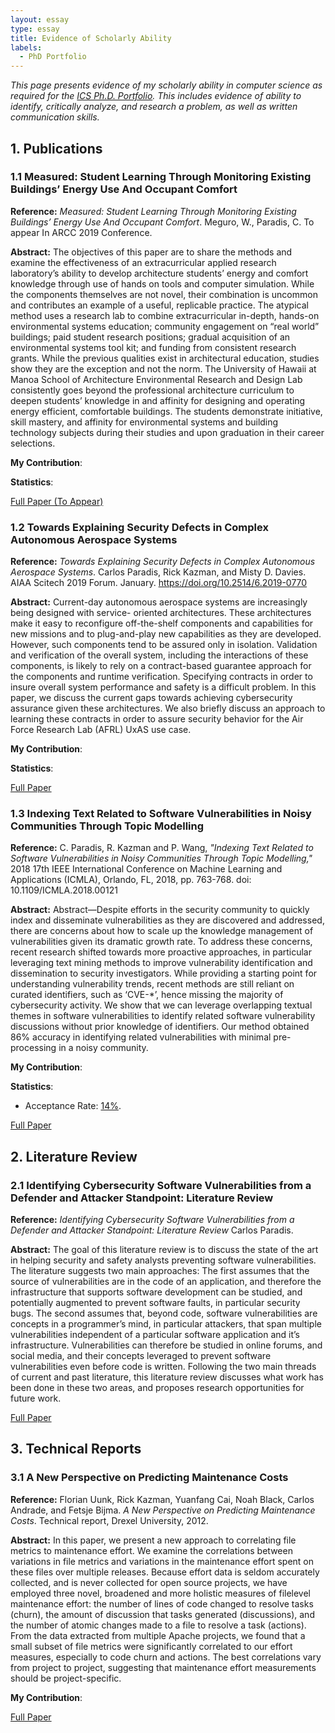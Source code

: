 ```yaml
---
layout: essay  
type: essay  
title: Evidence of Scholarly Ability  
labels:
  - PhD Portfolio
---
```


*This page presents evidence of my scholarly ability in computer science as required for the [ICS Ph.D. Portfolio](http://www.ics.hawaii.edu/academics/graduate-degree-programs/ph-d-in-ics/#phd-portfolio). This includes evidence of ability to identify, critically analyze, and research a problem, as well as written communication skills.*

## 1. Publications

### 1.1 Measured: Student Learning Through Monitoring Existing Buildings’ Energy Use And Occupant Comfort

**Reference:** *Measured: Student Learning Through Monitoring Existing Buildings’ Energy Use And Occupant Comfort*. Meguro, W., Paradis, C. To appear In ARCC 2019 Conference.

**Abstract:** The objectives of this paper are to share the methods and examine the effectiveness of an
extracurricular applied research laboratory’s ability to develop architecture students’ energy and comfort
knowledge through use of hands on tools and computer simulation. While the components themselves are
not novel, their combination is uncommon and contributes an example of a useful, replicable practice. The
atypical method uses a research lab to combine extracurricular in-depth, hands-on environmental systems
education; community engagement on “real world” buildings; paid student research positions; gradual
acquisition of an environmental systems tool kit; and funding from consistent research grants. While the
previous qualities exist in architectural education, studies show they are the exception and not the norm.
The University of Hawaii at Manoa School of Architecture Environmental Research and Design Lab
consistently goes beyond the professional architecture curriculum to deepen students’ knowledge in and
affinity for designing and operating energy efficient, comfortable buildings. The students demonstrate
initiative, skill mastery, and affinity for environmental systems and building technology subjects during their studies and upon graduation in their career selections.

**My Contribution**:

**Statistics**:

[Full Paper (To Appear)](http://www.arcc-arch.org/2019-conference/)


### 1.2 Towards Explaining Security Defects in Complex Autonomous Aerospace Systems

**Reference:** *Towards Explaining Security Defects in Complex Autonomous Aerospace Systems*. Carlos Paradis, Rick Kazman, and Misty D. Davies. AIAA Scitech 2019 Forum. January. https://doi.org/10.2514/6.2019-0770

**Abstract:** Current-day autonomous aerospace systems are increasingly being designed with service-
oriented architectures. These architectures make it easy to reconfigure off-the-shelf components and capabilities for new missions and to plug-and-play new capabilities as they are developed. However, such components tend to be assured only in isolation. Validation and verification of the overall system, including the interactions of these components, is likely to rely on a contract-based guarantee approach for the components and runtime verification. Specifying contracts in order to insure overall system performance and safety is a difficult problem. In this paper, we discuss the current gaps towards achieving cybersecurity assurance given these architectures. We also briefly discuss an approach to learning these contracts in order to assure security behavior for the Air Force Research Lab (AFRL)
UxAS use case.

**My Contribution**:

**Statistics**:

[Full Paper](https://arc.aiaa.org/doi/abs/10.2514/6.2019-0770)

### 1.3 Indexing Text Related to Software Vulnerabilities in Noisy Communities Through Topic Modelling

**Reference:** C. Paradis, R. Kazman and P. Wang, *"Indexing Text Related to Software Vulnerabilities in Noisy Communities Through Topic Modelling,"* 2018 17th IEEE International Conference on Machine Learning and Applications (ICMLA), Orlando, FL, 2018, pp. 763-768. doi: 10.1109/ICMLA.2018.00121

**Abstract:** Abstract—Despite efforts in the security community to quickly index and disseminate vulnerabilities as they are discovered and addressed, there are concerns about how to scale up the knowledge management of vulnerabilities given its dramatic growth rate. To address these concerns, recent research shifted towards more proactive approaches, in particular leveraging text mining methods to improve vulnerability identification and dissemination to security investigators. While providing a starting point for understanding vulnerability trends, recent methods are still reliant on curated identifiers, such as ‘CVE-\*’, hence missing the majority of cybersecurity activity. We show that we can leverage overlapping textual themes in software vulnerabilities to identify related software vulnerability discussions without prior knowledge of identifiers. Our method obtained 86% accuracy in identifying related vulnerabilities with minimal pre-processing in a noisy community.

**My Contribution**:

**Statistics**:
   * Acceptance Rate: [14\%](https://www.icmla-conference.org/icmla18/).

[Full Paper](https://ieeexplore.ieee.org/document/8614146)

## 2. Literature Review

### 2.1 Identifying Cybersecurity Software Vulnerabilities from a Defender and Attacker Standpoint: Literature Review

**Reference:** *Identifying Cybersecurity Software Vulnerabilities from a Defender and Attacker Standpoint: Literature Review* Carlos Paradis.

**Abstract:** The goal of this literature review is to discuss the state of the art in helping security and safety analysts preventing software vulnerabilities. The literature suggests two main approaches: The first assumes that the source of vulnerabilities are in the code of an application, and therefore the infrastructure that supports software development can be studied, and potentially augmented to prevent software faults, in particular security bugs. The second assumes that, beyond code, software vulnerabilities are concepts in a programmer’s mind, in particular attackers, that span multiple vulnerabilities independent of a particular software application and it’s infrastructure. Vulnerabilities can therefore be studied in online forums, and social media, and their concepts leveraged to prevent software vulnerabilities even before code is written. Following the two main threads of current and past literature, this literature review discusses what work has been done in these two areas, and proposes research opportunities for future work.

[Full Paper](https://)

## 3. Technical Reports

### 3.1 A New Perspective on Predicting Maintenance Costs

**Reference:** Florian Uunk, Rick Kazman, Yuanfang Cai, Noah Black, Carlos Andrade, and Fetsje Bijma. *A New Perspective on Predicting Maintenance Costs*. Technical report, Drexel University, 2012.

**Abstract:** In this paper, we present a new approach to correlating file metrics to maintenance effort. We examine the correlations between variations in file metrics and variations in the maintenance effort spent on these files over multiple releases. Because effort data is seldom accurately collected, and is never collected for open source projects, we have employed three novel, broadened and more holistic measures of filelevel maintenance effort: the number of lines of code changed to resolve tasks (churn), the amount of discussion that tasks generated (discussions), and the number of atomic changes made to a file to resolve a task (actions). From the data extracted from multiple Apache projects, we found that a small subset of file metrics were significantly correlated to our effort measures, especially to code churn and actions. The best correlations vary from project to project, suggesting that maintenance effort measurements should be project-specific.

**My Contribution**:

[Full Paper](https://www.cs.drexel.edu/tech-reports/paper.pdf)
